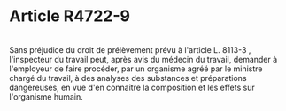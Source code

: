 # Article R4722-9

<br clear="none" />Sans préjudice du droit de prélèvement prévu à l'article L. 8113-3 , l'inspecteur du travail peut, après avis du médecin du travail, demander à l'employeur de faire procéder, par un organisme agréé par le ministre chargé du travail, à des analyses des substances et préparations dangereuses, en vue d'en connaître la composition et les effets sur l'organisme humain.</br>